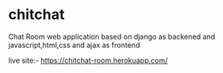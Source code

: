 # chitchat
Chat Room web application based on django as backened and javascript,html,css and ajax as frontend


live site:- https://chitchat-room.herokuapp.com/
